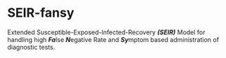 # SEIR-fansy
Extended Susceptible-Exposed-Infected-Recovery ***(SEIR)*** Model for handling high ***Fa***lse ***N***egative Rate and ***Sy***mptom based administration of diagnostic tests.
